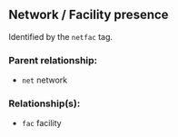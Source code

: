 ## Network / Facility presence 

Identified by the `netfac` tag.

### Parent relationship:

- `net` network

### Relationship(s):

- `fac` facility
